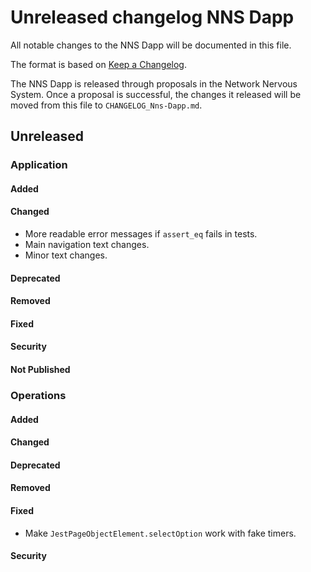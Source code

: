 
# Unreleased changelog NNS Dapp

All notable changes to the NNS Dapp will be documented in this file.

The format is based on [Keep a Changelog](https://keepachangelog.com/en/1.0.0/).

The NNS Dapp is released through proposals in the Network Nervous System. Once a
proposal is successful, the changes it released will be moved from this file to
`CHANGELOG_Nns-Dapp.md`.

## Unreleased

### Application

#### Added

#### Changed

* More readable error messages if `assert_eq` fails in tests.
* Main navigation text changes.
* Minor text changes.

#### Deprecated

#### Removed

#### Fixed

#### Security

#### Not Published

### Operations

#### Added

#### Changed

#### Deprecated

#### Removed

#### Fixed

* Make `JestPageObjectElement.selectOption` work with fake timers.

#### Security
